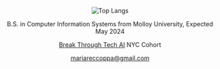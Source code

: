 <div align="center">
  
  ![Top Langs](https://github-readme-stats.vercel.app/api/top-langs/?username=MariaReccoppa&theme=tokyonight)
  
 </div>

<div align="center">

B.S. in Computer Information Systems from Molloy University, Expected May 2024 
  
</div>

<div align="center">

[Break Through Tech AI](https://www.breakthroughtech.org/what-we-do/the-ai-program/) NYC Cohort
  
</div>

<div align="center">

mariareccoppa@gmail.com
  
</div>

<!--
**mariareccoppa/mariareccoppa** is a ✨ _special_ ✨ repository because its `README.md` (this file) appears on your GitHub profile.

Here are some ideas to get you started:

- 🔭 I’m currently working on ...
- 🌱 I’m currently learning ...
- 👯 I’m looking to collaborate on ...
- 🤔 I’m looking for help with ...
- 💬 Ask me about ...
- 📫 How to reach me: ...
- 😄 Pronouns: ...
- ⚡ Fun fact: ...
-->
